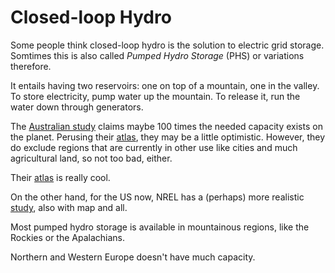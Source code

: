 # Closed-loop Hydro

Some people think closed-loop hydro is the solution to electric grid storage.
Somtimes this is also called *Pumped Hydro Storage* (PHS) or variations
therefore.

It entails having two reservoirs: one on top of a mountain, one in the valley.
To store electricity, pump water up the mountain. To release it, run the water
down through generators.

The [Australian
study](https://www.sciencedirect.com/science/article/pii/S0306261918305270#b0215)
claims maybe 100 times the needed capacity exists on the planet. Perusing their
[atlas](https://re100.eng.anu.edu.au/global/), they may be a little optimistic.
However, they do exclude regions that are currently in other use like cities
and much agricultural land, so not too bad, either.

Their [atlas](https://re100.eng.anu.edu.au/global/) is really cool.

On the other hand, for the US now, NREL has a (perhaps) more realistic
[study](https://www.nrel.gov/gis/psh-supply-curves.html), also with map and
all.

Most pumped hydro storage is available in mountainous regions, like the Rockies
or the Apalachians.

Northern and Western Europe doesn't have much capacity.
